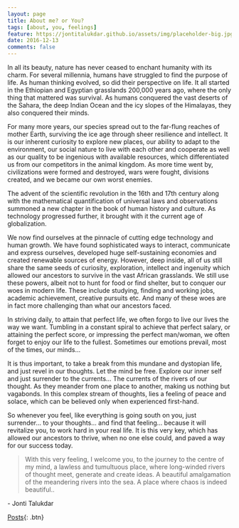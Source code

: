 ```yaml
---
layout: page
title: About me? or You?
tags: [about, you, feelings]
feature: https://jontitalukdar.github.io/assets/img/placeholder-big.jpg
date: 2016-12-13
comments: false
---
```

    
In all its beauty, nature has never ceased to enchant humanity with its charm. For several millennia, humans have struggled to find the purpose of life. As human thinking evolved, so did their perspective on life. It all started in the Ethiopian and Egyptian grasslands 200,000 years ago, where the only thing that mattered was survival. As humans conquered the vast deserts of the Sahara, the deep Indian Ocean and the icy slopes of the Himalayas, they also conquered their minds. 

For many more years, our species spread out to the far-flung reaches of mother Earth, surviving the ice age through sheer resilience and intellect. It is our inherent curiosity to explore new places, our ability to adapt to the environment, our social nature to live with each other and cooperate as well as our quality to be ingenious with available resources, which differentiated us from our competitors in the animal kingdom. As more time went by, civilizations were formed and destroyed, wars were fought, divisions created, and we became our own worst enemies. 

The advent of the scientific revolution in the 16th and 17th century along with the mathematical quantification of universal laws and observations summoned a new chapter in the book of human history and culture. As technology progressed further, it brought with it the current age of globalization. 

We now find ourselves at the pinnacle of cutting edge technology and human growth. We have found sophisticated ways to interact, communicate and express ourselves, developed huge self-sustaining economies and created renewable sources of energy. However, deep inside, all of us still share the same seeds of curiosity, exploration, intellect and ingenuity which allowed our ancestors to survive in the vast African grasslands. We still use these powers, albeit not to hunt for food or find shelter, but to conquer our woes in modern life. These include studying, finding and working jobs, academic achievement, creative pursuits etc. And many of these woes are in fact more challenging than what our ancestors faced.

In striving daily, to attain that perfect life, we often forgo to live our lives the way we want. Tumbling in a constant spiral to achieve that perfect salary, or attaining the perfect score, or impressing the perfect man/woman, we often forget to enjoy our life to the fullest. Sometimes our emotions prevail, most of the times, our minds… 

It is thus important, to take a break from this mundane and dystopian life, and just revel in our thoughts. Let the mind be free. Explore our inner self and just surrender to the currents… The currents of the rivers of our thought. As they meander from one place to another, making us nothing but vagabonds. In this complex stream of thoughts, lies a feeling of peace and solace, which can be believed only when experienced first-hand.  

So whenever you feel, like everything is going south on you, just surrender… to your thoughts… and find that feeling… because it will revitalize you, to work hard in your real life. It is this very key, which has allowed our ancestors to thrive, when no one else could, and paved a way for our success today. 

>With this very feeling, I welcome you, to the journey to the centre of my mind, a lawless and tumultuous place, where long-winded rivers of thought meet, generate and create ideas. A beautiful amalgamation of the meandering rivers into the sea. A place where chaos is indeed beautiful..

<right>- Jonti Talukdar </right>
	
[Posts](https://jontitalukdar.github.io/posts/){: .btn}
